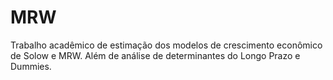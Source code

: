 # MRW
Trabalho acadêmico de estimação dos modelos de crescimento econômico de Solow e MRW. Além de análise de determinantes do Longo Prazo e Dummies.
